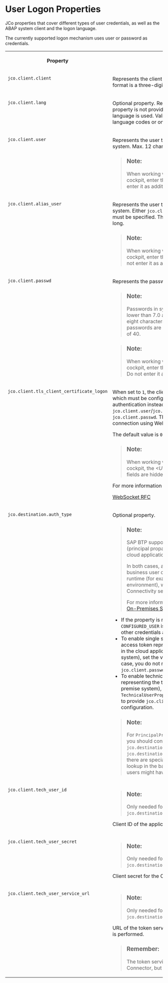 <!-- loio8b1e1c3b3e284d61bc167e84d4c9d7a1 -->

# User Logon Properties

JCo properties that cover different types of user credentials, as well as the ABAP system client and the logon language.

The currently supported logon mechanism uses user or password as credentials.


<table>
<tr>
<th valign="top">

Property

</th>
<th valign="top">

Description

</th>
</tr>
<tr>
<td valign="top">

`jco.client.client`

</td>
<td valign="top">

Represents the client to be used in the ABAP system. Valid format is a three-digit number.

</td>
</tr>
<tr>
<td valign="top">

`jco.client.lang`

</td>
<td valign="top">

Optional property. Represents the logon language. If the property is not provided, the user's or system's default language is used. Valid values are two-character ISO language codes or one-character SAP language codes.

</td>
</tr>
<tr>
<td valign="top">

`jco.client.user`

</td>
<td valign="top">

Represents the user to be used for logging on to the ABAP system. Max. 12 characters long.

> ### Note:  
> When working with the *Destinations* editor in the cockpit, enter the value in the *<User\>* field. Do not enter it as additional property.



</td>
</tr>
<tr>
<td valign="top">

`jco.client.alias_user`

</td>
<td valign="top">

Represents the user to be used for logging on to the ABAP system. Either `jco.client.user` or `jco.client.alias_user` must be specified. The alias user may be up to 40 characters long.

> ### Note:  
> When working with the *Destinations* editor in the cockpit, enter the value in the *<Alias User\>* field. Do not enter it as additional property.



</td>
</tr>
<tr>
<td valign="top">

`jco.client.passwd`

</td>
<td valign="top">

Represents the password of the user that is used.

> ### Note:  
> Passwords in systems of SAP NetWeaver releases lower than 7.0 are case-insensitive and can be only eight characters long. For releases 7.0 and higher, passwords are case-sensitive with a maximum length of 40.

> ### Note:  
> When working with the *Destinations* editor in the cockpit, enter this password in the *<Password\>* field. Do not enter it as additional property.



</td>
</tr>
<tr>
<td valign="top">

`jco.client.tls_client_certificate_logon`

</td>
<td valign="top">

When set to `1`, the client certificate provided by the *KeyStore*, which must be configured in addition, is used for authentication instead of `jco.client.user`/`jco.client.alias_user` and `jco.client.passwd`. This property is only relevant for a connection using WebSocket RFC \(*<Proxy Type\>*=Internet\).

The default value is `0`.

> ### Note:  
> When working with the Destinations editor in the cockpit, the *<User\>*, *<Alias User\>* and *<Password\>* fields are hidden when setting the property to `1`.

For more information on WebSocket RFC, see also:

[WebSocket RFC](https://help.sap.com/viewer/753088fc00704d0a80e7fbd6803c8adb/202009.001/en-US/51f1edadb2754e539f6e6335dd1eb4cc.html)

</td>
</tr>
<tr>
<td valign="top">

`jco.destination.auth_type`

</td>
<td valign="top">

Optional property.

> ### Note:  
> SAP BTP supports the propagation of business users \(principal propagation\) and technical users from the cloud application towards on-premise systems.
> 
> In both cases, a specific access token representing the business user or technical user is retrieved in the RFC runtime \(for example, in JCo or SAP BTP ABAP environment\), which can then be sent to the Connectivity service.
> 
> For more information, see [Authenticating Users against On-Premises Systems](authenticating-users-against-on-premises-systems-b643fbe.md).

-   If the property is not provided, its default value `CONFIGURED_USER` is used. In this case, user, password, or other credentials are specified directly.
-   To enable single sign-on via principal propagation \(an access token representing the business user logged on in the cloud application is forwarded to the on-premise system\), set the value to `PrincipalPropagation`. In this case, you do not need to provide `jco.client.user` and `jco.client.passwd` in the configuration.
-   To enable technical user propagation \(an access token representing the technical user is forwarded to the on-premise system\), set the value to `TechnicalUserPropagation`. In this case, you do not need to provide `jco.client.user` and `jco.client.passwd` in the configuration.

> ### Note:  
> For `PrincipalPropagation`/`TechnicalUserPropagation`, you should configure the properties `jco.destination.repository.user` and `jco.destination.repository.passwd` instead, since there are special permissions needed \(for metadata lookup in the back end\) that not all business/technical users might have.



</td>
</tr>
<tr>
<td valign="top">

`jco.client.tech_user_id`

</td>
<td valign="top">

> ### Note:  
> Only needed for `jco.destination.auth_type`=`TechnicalUserPropagation`.

Client ID of the application.

</td>
</tr>
<tr>
<td valign="top">

`jco.client.tech_user_secret`

</td>
<td valign="top">

> ### Note:  
> Only needed for `jco.destination.auth_type`=`TechnicalUserPropagation`.

Client secret for the Client ID.

</td>
</tr>
<tr>
<td valign="top">

`jco.client.tech_user_service_url`

</td>
<td valign="top">

> ### Note:  
> Only needed for `jco.destination.auth_type`=`TechnicalUserPropagation`.

URL of the token service, against which the token exchange is performed.

> ### Remember:  
> The token service is not accessed through the Cloud Connector, but through the Internet.



</td>
</tr>
</table>

